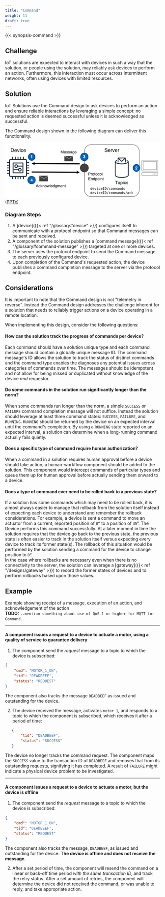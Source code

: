 ```yaml
---
title: "Command"
weight: 11
draft: true
---
```

{{< synopsis-command >}}
<!--more-->

## Challenge

IoT solutions are expected to interact with devices in such a way that the solution, or people using the solution, may reliably ask devices to perform an action. Furthermore, this interaction must occur across intermittent networks, often using devices with limited resources.

## Solution

IoT Solutions use the Command design to ask devices to perform an action and ensure reliable interactions by leveraging a simple concept: no requested action is deemed successful unless it is acknowledged as successful.

The Command design shown in the following diagram can deliver this functionality.

![Command Design](command.png) 
([PPTx](atlas-command.pptx))

### Diagram Steps

1. A [device]({{< ref "/glossary#device" >}}) configures itself to communicate with a protocol endpoint so that Command messages can be sent and received.
2. A component of the solution publishes a [command message]({{< ref "/glossary#command-message" >}}) targeted at one or more devices.
3. The server uses the protocol endpoint to send the Command message to each previously configured device.
4. Upon completion of the Command's requested action, the device publishes a command completion message to the server via the protocol endpoint.

## Considerations

It is important to note that the Command design is not "telemetry in reverse". Instead the Command design addresses the challenge inherent for a solution that needs to reliably trigger actions on a device operating in a remote location.

When implementing this design, consider the following questions:

#### How can the solution track the progress of commands per device?

Each command should have a solution unique type and each command message should contain a globally unique message ID. The command message's ID allows the solution to track the status of distinct commands and the command type enables the diagnoses any potential issues across categories of commands over time. The messages should be idempotent and not allow for being missed or duplicated without knowledge of the device *and* requestor.

#### Do some commands in the solution run significantly longer than the norm?

When some commands run longer than the norm, a simple `SUCCESS`  or `FAILURE` command completion message will not suffice. Instead the solution should leverage at least three command states: `SUCCESS`, `FAILURE`, and `RUNNING`. `RUNNING` should be returned by the device on an expected interval until the command's completion. By using a `RUNNING` state reported on an expected interval, a solution can determine when a long-running command actually fails quietly.  

#### Does a specific type of command require human authorization?

When a command in a solution requires human approval before a device should take action, a human-workflow component should be added to the solution. This component would intercept commands of particular types and queue them up for human approval before actually sending them onward to a device.

#### Does a type of command ever need to be rolled back to a previous state?

If a solution has some commands which may need to be rolled back, it is almost always easier to manage that rollback from the solution itself instead of expecting each device to understand and remember the rollback considerations. For example, a device is sent a command to move an actuator from a current, reported position of `0`&#176; to a position of `45`&#176;. The Device performs this command successfully. At a later moment in time the solution requires that the device go back to the previous state, the previous state is often easier to track in the solution itself versus expecting every device to track its former state(s). The rollback of this situation would be performed by the solution sending a command for the device to change position to `0`&#176;.  
In the case where rollbacks are necessary even when there is no connectivity to the server, the solution can leverage a [gateway]({{< ref "/designs/gateway" >}}) to record the former states of devices and to perform rollbacks based upon those values.  

## Example

Example showing receipt of a message, execution of an action, and acknowledgement of the action  
**TODO:** `..mention something about use of QoS 1 or higher for MQTT for Command..`

---

#### A component issues a request to a device to actuate a motor, using a quality of service to guarantee delivery

1. The component send the *request* message to a topic to which the device is subscribed:  
```json
{
    "cmd": "MOTOR_1_ON",
    "tid": "DEADBEEF",
    "status": "REQUEST"
}
```
  The component also tracks the message `DEADBEEF` as issued and outstanding for the device.

2. The device received the message, activates `motor 1`, and responds to a topic to which the component is subscribed, which receives it after a period of time:  
```json
   {
       "tid": "DEADBEEF",
       "status": "SUCCESS"
   }
```
  The device no longer tracks the command request. The component maps the `SUCCESS` value to the transaction ID of `DEADBEEF` and removes that from its outstanding requests, signifying it has completed. A result of `FAILURE` might indicate a physical device problem to be investigated.

---
#### A component issues a request to a device to actuate a motor, but the device is offline

1. The component send the *request* message to a topic to which the device is subscribed:  
```json
{
    "cmd": "MOTOR_1_ON",
    "tid": "DEADBEEF",
    "status": "REQUEST"
}
```
  The component also tracks the message, `DEADBEEF`, as issued and outstanding for the device. **The device is offline and does not receive the message.**

2. After a set period of time, the component will resend the command on a linear or back-off time period *with the same transaction ID*, and track the retry status. After a set amount of retries, the component will determine the device did not received the command, or was unable to reply, and take appropriate action.